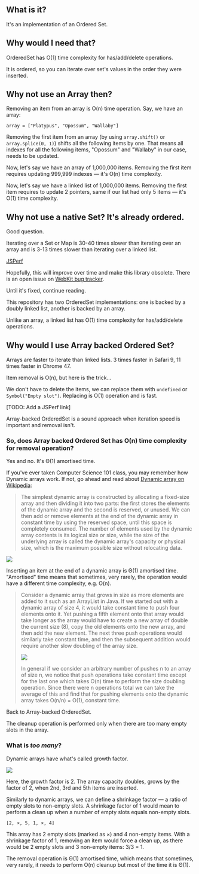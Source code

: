## What is it?

It's an implementation of an Ordered Set.

## Why would I need that?

OrderedSet has O(1) time complexity for has/add/delete operations.

It is ordered, so you can iterate over set's values in the order they were inserted.

## Why not use an Array then?

Removing an item from an array is O(n) time operation. Say, we have an array:

    array = ["Platypus", "Opossum", "Wallaby"]

Removing the first item from an array (by using `array.shift()` or `array.splice(0, 1)`)
shifts all the following items by one. That means all indexes for all
the following items, "Opossum" and "Wallaby" in our case, needs to be
updated.

Now, let's say we have an array of 1,000,000 items. Removing the first item
requires updating 999,999 indexes — it's O(n) time complexity.

Now, let's say we have a linked list of 1,000,000 items. Removing the first item
requires to update 2 pointers, same if our list had only 5 items — it's O(1) time complexity.

## Why not use a native Set? It's already ordered.

Good question.

Iterating over a Set or Map is 30-40 times slower than iterating over an array
and is 3-13 times slower than iterating over a linked list.

[JSPerf](http://jsperf.com/linked-list-vs-arraw-iteration-speed/4)

Hopefully, this will improve over time and make this library obsolete.
There is an open issue on [WebKit bug tracker](https://bugs.webkit.org/show_bug.cgi?id=152691).

Until it's fixed, continue reading.

This repository has two OrderedSet implementations: one is backed by a doubly linked list,
another is backed by an array.

Unlike an array, a linked list has O(1) time complexity for has/add/delete operations.

## Why would I use Array backed Ordered Set?

Arrays are faster to iterate than linked lists. 3 times faster in Safari 9, 11 times faster in Chrome 47. 

Item removal is O(n), but here is the trick...

We don't have to delete the items, we can replace them with `undefined` or `Symbol("Empty slot")`. Replacing is O(1) operation and is fast.

[TODO: Add a JSPerf link]

Array-backed OrderedSet is a sound approach when iteration speed is important and removal isn't.

### So, does Array backed Ordered Set has O(n) time complexity for removal operation?

Yes and no. It's Θ(1) amortised time.

If you've ever taken Computer Science 101 class, you may remember how Dynamic arrays work.
If not, go ahead and read about [Dynamic array on Wikipedia](https://en.wikipedia.org/wiki/Dynamic_array):

> The simplest dynamic array is constructed by allocating a fixed-size array and then dividing it into two parts:
> the first stores the elements of the dynamic array and the second is reserved, or unused. We can then add or 
> remove elements at the end of the dynamic array in constant time by using the reserved space, until this
> space is completely consumed. The number of elements used by the dynamic array contents is its logical size
> or size, while the size of the underlying array is called the dynamic array's capacity or physical size,
> which is the maximum possible size without relocating data.

![](https://upload.wikimedia.org/wikipedia/commons/thumb/3/31/Dynamic_array.svg/289px-Dynamic_array.svg.png)

Inserting an item at the end of a dynamic array is Θ(1) amortised time.
"Amortised" time means that sometimes, very rarely, the operation would have a different time complexity,
e.g. O(n).

> Consider a dynamic array that grows in size as more elements are added to it such as an ArrayList in Java.
> If we started out with a dynamic array of size 4, it would take constant time to push four elements onto it.
> Yet pushing a fifth element onto that array would take longer as the array would have to create a new array
> of double the current size (8), copy the old elements onto the new array, and then add the new element.
> The next three push operations would similarly take constant time, and then the subsequent addition would
> require another slow doubling of the array size.
>
> ![](https://upload.wikimedia.org/wikipedia/commons/e/e5/AmortizedPush.png)
>
> In general if we consider an arbitrary number of pushes n to an array of size n, we notice that push
> operations take constant time except for the last one which takes O(n) time to perform the size doubling operation.
> Since there were n operations total we can take the average of this and find that for pushing elements onto the
> dynamic array takes O(n/n) = O(1), constant time.

Back to Array-backed OrderedSet.

The cleanup operation is performed only when there are too many empty slots in the array.

### What is *too many*?

Dynamic arrays have what's called growth factor.

![](https://upload.wikimedia.org/wikipedia/commons/thumb/3/31/Dynamic_array.svg/289px-Dynamic_array.svg.png)

Here, the growth factor is 2. The array capacity doubles, grows by the factor of 2, when 2nd, 3rd and 5th items are inserted.

Similarly to dynamic arrays, we can define a shrinkage factor — a ratio of empty slots to non-empty slots.
A shrinkage factor of 1 would mean to perform a clean up when a number of empty slots equals non-empty slots.

    [2, ×, 5, 1, ×, 4]

This array has 2 empty slots (marked as ×) and 4 non-empty items.
With a shrinkage factor of 1, removing an item would force a clean up,
as there would be 2 empty slots and 3 non-empty items: 3/3 = 1.

The removal operation is Θ(1) amortised time, which means that sometimes, very rarely,
it needs to perform O(n) cleanup but most of the time it is Θ(1).
